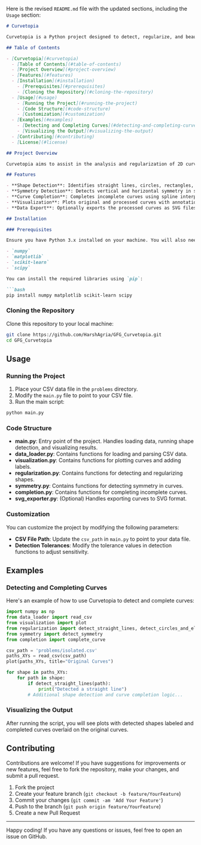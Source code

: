 Here is the revised `README.md` file with the updated sections, including the `Usage` section:

```markdown
# Curvetopia

Curvetopia is a Python project designed to detect, regularize, and beautify 2D curves from images. The project supports identifying geometric shapes such as lines, circles, rectangles, and stars, as well as detecting symmetry and completing incomplete curves. The output is visualized using `matplotlib`, and the processed data can be exported as SVG files.

## Table of Contents

- [Curvetopia](#curvetopia)
  - [Table of Contents](#table-of-contents)
  - [Project Overview](#project-overview)
  - [Features](#features)
  - [Installation](#installation)
    - [Prerequisites](#prerequisites)
    - [Cloning the Repository](#cloning-the-repository)
  - [Usage](#usage)
    - [Running the Project](#running-the-project)
    - [Code Structure](#code-structure)
    - [Customization](#customization)
  - [Examples](#examples)
    - [Detecting and Completing Curves](#detecting-and-completing-curves)
    - [Visualizing the Output](#visualizing-the-output)
  - [Contributing](#contributing)
  - [License](#license)

## Project Overview

Curvetopia aims to assist in the analysis and regularization of 2D curves, with applications in computer graphics, image processing, and geometric data analysis. The project processes data in CSV format, detects common geometric shapes, regularizes curves, and provides visualizations of the detected and completed shapes.

## Features

- **Shape Detection**: Identifies straight lines, circles, rectangles, and star shapes.
- **Symmetry Detection**: Detects vertical and horizontal symmetry in shapes.
- **Curve Completion**: Completes incomplete curves using spline interpolation.
- **Visualization**: Plots original and processed curves with annotations.
- **Data Export**: Optionally exports the processed curves as SVG files.

## Installation

### Prerequisites

Ensure you have Python 3.x installed on your machine. You will also need the following Python libraries:

- `numpy`
- `matplotlib`
- `scikit-learn`
- `scipy`

You can install the required libraries using `pip`:

```bash
pip install numpy matplotlib scikit-learn scipy
```

### Cloning the Repository

Clone this repository to your local machine:

```bash
git clone https://github.com/HarshAgria/GFG_Curvetopia.git
cd GFG_Curvetopia
```

## Usage

### Running the Project

1. Place your CSV data file in the `problems` directory.
2. Modify the `main.py` file to point to your CSV file.
3. Run the main script:

```bash
python main.py
```

### Code Structure

- **main.py**: Entry point of the project. Handles loading data, running shape detection, and visualizing results.
- **data_loader.py**: Contains functions for loading and parsing CSV data.
- **visualization.py**: Contains functions for plotting curves and adding labels.
- **regularization.py**: Contains functions for detecting and regularizing shapes.
- **symmetry.py**: Contains functions for detecting symmetry in curves.
- **completion.py**: Contains functions for completing incomplete curves.
- **svg_exporter.py**: (Optional) Handles exporting curves to SVG format.

### Customization

You can customize the project by modifying the following parameters:

- **CSV File Path**: Update the `csv_path` in `main.py` to point to your data file.
- **Detection Tolerances**: Modify the tolerance values in detection functions to adjust sensitivity.

## Examples

### Detecting and Completing Curves

Here's an example of how to use Curvetopia to detect and complete curves:

```python
import numpy as np
from data_loader import read_csv
from visualization import plot
from regularization import detect_straight_lines, detect_circles_and_ellipses, detect_rectangles, detect_star_shapes
from symmetry import detect_symmetry
from completion import complete_curve

csv_path = 'problems/isolated.csv'
paths_XYs = read_csv(csv_path)
plot(paths_XYs, title="Original Curves")

for shape in paths_XYs:
    for path in shape:
        if detect_straight_lines(path):
            print("Detected a straight line")
        # Additional shape detection and curve completion logic...
```

### Visualizing the Output

After running the script, you will see plots with detected shapes labeled and completed curves overlaid on the original curves.

## Contributing

Contributions are welcome! If you have suggestions for improvements or new features, feel free to fork the repository, make your changes, and submit a pull request.

1. Fork the project
2. Create your feature branch (`git checkout -b feature/YourFeature`)
3. Commit your changes (`git commit -am 'Add Your Feature'`)
4. Push to the branch (`git push origin feature/YourFeature`)
5. Create a new Pull Request


---

Happy coding! If you have any questions or issues, feel free to open an issue on GitHub.
```
